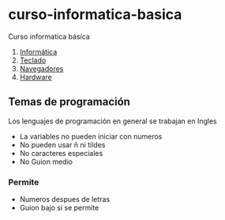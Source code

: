 # curso-informatica-basica
Curso informatica básica


1. [Informática](informatica/readme.md)
2. [Teclado](teclado/readme.md)
3. [Navegadores](navegadores/readme.md)
4. [Hardware](Hardware/hardware0.md)

## Temas de programación

Los lenguajes de programación en general se trabajan en Ingles

- La variables no pueden iniciar con numeros
- No pueden usar ñ ni tildes
- No caracteres especiales
- No Guion medio 

### Permite
- Numeros despues de letras
- Guion bajo si se permite
